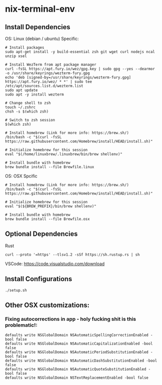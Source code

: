# nix-terminal-env

## Install Dependencies

OS: Linux (debian / ubuntu) Specific:
```
# Install packages
sudo apt-get install -y build-essential zsh git wget curl nodejs ncal unzip xsel

# Install WezTerm from apt package manager
curl -fsSL https://apt.fury.io/wez/gpg.key | sudo gpg --yes --dearmor -o /usr/share/keyrings/wezterm-fury.gpg
echo 'deb [signed-by=/usr/share/keyrings/wezterm-fury.gpg] https://apt.fury.io/wez/ * *' | sudo tee /etc/apt/sources.list.d/wezterm.list
sudo apt update
sudo apt -y install wezterm

# Change shell to zsh
touch ~/.zshrc
chsh -s $(which zsh)

# Switch to zsh session
$(which zsh)

# Install homebrew (Link for more info: https://brew.sh/)
/bin/bash -c "$(curl -fsSL https://raw.githubusercontent.com/Homebrew/install/HEAD/install.sh)"

# Initialize homebrew for this session
eval "$(/home/linuxbrew/.linuxbrew/bin/brew shellenv)"

# Install bundle with homebrew
brew bundle install --file Brewfile.linux
```

OS: OSX Spcific
```
# Install homebrew (Link for more info: https://brew.sh/)
/bin/bash -c "$(curl -fsSL https://raw.githubusercontent.com/Homebrew/install/HEAD/install.sh)"

# Initialize homebrew for this session
eval "$(${BREW_PREFIX}/bin/brew shellenv)"

# Install bundle with homebrew
brew bundle install --file Brewfile.osx
```

## Optional Dependencies

Rust
```
curl --proto '=https' --tlsv1.2 -sSf https://sh.rustup.rs | sh
```

VSCode: https://code.visualstudio.com/download

## Install Configurations
```
./setup.sh
```

## Other OSX customizations:

### Fixing autocorrections in app - holy fucking shit is this problematic!:
```
defaults write NSGlobalDomain NSAutomaticSpellingCorrectionEnabled -bool false
defaults write NSGlobalDomain NSAutomaticCapitalizationEnabled -bool false
defaults write NSGlobalDomain NSAutomaticPeriodSubstitutionEnabled -bool false
defaults write NSGlobalDomain NSAutomaticDashSubstitutionEnabled -bool false
defaults write NSGlobalDomain NSAutomaticQuoteSubstitutionEnabled -bool false
defaults write NSGlobalDomain NSTextReplacementEnabled -bool false
```

